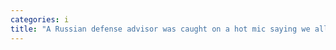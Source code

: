 ```yaml
---
categories: i
title: "A Russian defense advisor was caught on a hot mic saying we all know the drones are Iranian but the Kremlin doesnt want to admit it"
---
```

